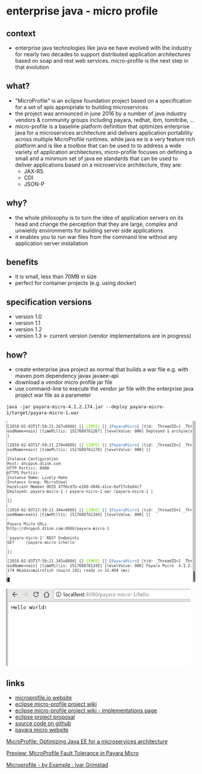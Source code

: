 
# enterprise java - micro profile

## context
* enterprise java technologies like java ee have evolved with the industry for nearly two decades to support distributed application architectures based on soap and rest web services. micro-profile is the next step in that evolution


## what?
* "MicroProfile" is an eclipse foundation project based on a specification for a set of apis appropriate to building microservices
* the project was announced in june 2016 by a number of java industry vendors & community groups including payara, redhat, ibm, tomitribe, ...
* micro-profile is a baseline platform definition that optimizes enterprise java for a microservices architecture and delivers application portability across multiple MicroProfile runtimes. while java ee is a very feature rich platform and is like a toolbox that can be used to to address a wide variety of application architectures, micro-profile focuses on defining a small and a minimum set of java ee standards that can be used to deliver applications based on a microservice architecture, they are:
  * JAX-RS
  * CDI
  * JSON-P


## why?
* the whole philosophy is to turn the idea of application servers on its head and change the perception that they are large, complex and unwieldy environments for building server side applications
* it enables you to run war files from the command line without any application server installation


## benefits
* it is small, less than 70MB in size
* perfect for container projects (e.g. using docker)


## specification versions
* version 1.0
* version 1.1 
* version 1.2
* version 1.3 <- current version (vendor implementations are in progress)


## how?
* create enterprise java project as normal that builds a war file e.g. with maven pom dependency javax javaee-api
* download a vendor micro profile jar file
* use command-line to execute the vendor jar file with the enterprise java project war file as a parameter


```
java -jar payara-micro-4.1.2.174.jar --deploy payara-micro-1/target/payara-micro-1.war
```


![run output](run-output.png "run output")


![web browser output](web-browser-output.png "web browser output")


## links
* [microprofile.io website](https://microprofile.io/)
* [eclipse micro-profile project wiki](https://wiki.eclipse.org/MicroProfile)
* [eclipse micro-profile project wiki - implementations page](https://wiki.eclipse.org/MicroProfile/Implementation)
* [eclipse project proposal](https://projects.eclipse.org/proposals/eclipse-microprofile)
* [source code on github](https://github.com/microprofile)
* [payara micro website](https://www.payara.fish/payara_micro)

[MicroProfile: Optimizing Java EE for a microservices architecture](https://www.youtube.com/watch?v=YGC2b8k2nfg&feature=youtu.be)

[Preview: MicroProfile Fault Tolerance in Payara Micro](http://blog.payara.fish/preview-microprofile-fault-tolerance-in-payara-micro?utm_campaign=Payara%205%20Launch)

[Microprofile - by Example : Ivar Grimstad](https://vimeo.com/233982410)


